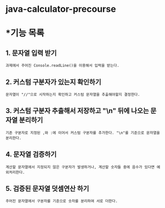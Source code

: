 # java-calculator-precourse
# *기능 목록
## 1. 문자열 입력 받기
    과제에서 주어진 Console.readLine()을 이용해서 입력을 받는다.
## 2. 커스텀 구분자가 있는지 확인하기
    문자열이 "//"으로 시작하는지 확인하고 커스텀 문자열을 추출해야할지 결정한다.
## 3. 커스텀 구분자 추출해서 저장하고 "\n" 뒤에 나오는 문자열 분리하기
    기존 구분자로 지정된 ,와 :에 이어서 커스텀 구분자를 추가한다. "\n"를 기준으로 문자열을 분리한다.
## 4. 문자열 검증하기
    계산할 문자열에서 지정되지 않은 구분자가 발생하거나, 계산할 숫자들 중에 음수가 있다면 예외처리한다.
## 5. 검증된 문자열 덧셈연산 하기
    주어진 문자열에서 구분자를 기준으로 숫자를 분리하여 서로 더한다.
